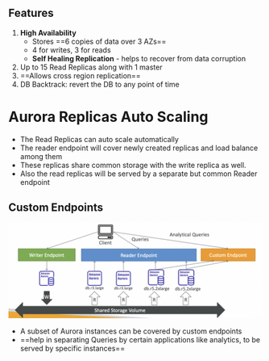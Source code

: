 ## Features

1. **High Availability**
	- Stores ==6 copies of data over 3 AZs==
	- 4 for writes, 3 for reads
	- **Self Healing Replication** - helps to recover from data corruption
2. Up to 15 Read Replicas along with 1 master
3. ==Allows cross region replication==
4. DB Backtrack: revert the DB to any point of time

# Aurora Replicas Auto Scaling

- The Read Replicas can auto scale automatically
- The reader endpoint will cover newly created replicas and load balance among them
- These replicas share common storage with the write replica as well.
- Also the read replicas will be served by a separate but common Reader endpoint


## Custom Endpoints
![image](../../img/Pasted_image_20240303201053.png)
- A subset of Aurora instances can be covered by custom endpoints
- ==help in separating Queries by certain applications like analytics, to be served by specific instances==
